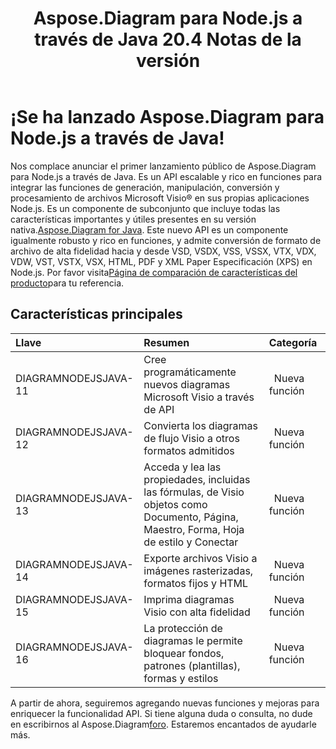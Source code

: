 ﻿---
title: Aspose.Diagram para Node.js a través de Java 20.4 Notas de la versión
type: docs
weight: 10
url: /es/java/aspose-diagram-for-node-js-via-java-20-4-release-notes/
---
# **¡Se ha lanzado Aspose.Diagram para Node.js a través de Java!**
Nos complace anunciar el primer lanzamiento público de Aspose.Diagram para Node.js a través de Java. Es un API escalable y rico en funciones para integrar las funciones de generación, manipulación, conversión y procesamiento de archivos Microsoft Visio® en sus propias aplicaciones Node.js. Es un componente de subconjunto que incluye todas las características importantes y útiles presentes en su versión nativa.[Aspose.Diagram for Java](https://www.aspose.com/products/diagram/java). Este nuevo API es un componente igualmente robusto y rico en funciones, y admite conversión de formato de archivo de alta fidelidad hacia y desde VSD, VSDX, VSS, VSSX, VTX, VDX, VDW, VST, VSTX, VSX, HTML, PDF y XML Paper Especificación (XPS) en Node.js. Por favor visita[Página de comparación de características del producto](/diagram/es/java/aspose-diagram-for-node-js-via-java-features/)para tu referencia.
## **Características principales**

|**Llave** |**Resumen** |**Categoría** |
|:- |:- |:- |
|DIAGRAMNODEJSJAVA-11|Cree programáticamente nuevos diagramas Microsoft Visio a través de API|` `Nueva función|
|DIAGRAMNODEJSJAVA-12|Convierta los diagramas de flujo Visio a otros formatos admitidos|` `Nueva función|
|DIAGRAMNODEJSJAVA-13|Acceda y lea las propiedades, incluidas las fórmulas, de Visio objetos como Documento, Página, Maestro, Forma, Hoja de estilo y Conectar|` `Nueva función|
|DIAGRAMNODEJSJAVA-14|Exporte archivos Visio a imágenes rasterizadas, formatos fijos y HTML|` `Nueva función|
|DIAGRAMNODEJSJAVA-15|Imprima diagramas Visio con alta fidelidad|` `Nueva función|
|DIAGRAMNODEJSJAVA-16|La protección de diagramas le permite bloquear fondos, patrones (plantillas), formas y estilos|` `Nueva función|
 A partir de ahora, seguiremos agregando nuevas funciones y mejoras para enriquecer la funcionalidad API. Si tiene alguna duda o consulta, no dude en escribirnos al Aspose.Diagram[foro](https://forum.aspose.com/c/diagram/17). Estaremos encantados de ayudarle más.
